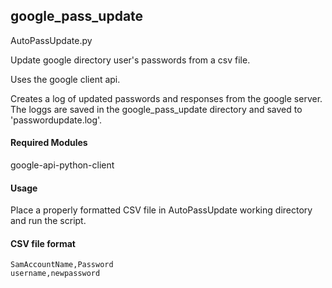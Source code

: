 ## google_pass_update

AutoPassUpdate.py

Update google directory user's passwords from a csv file. 

Uses the google client api.

Creates a log of updated passwords and responses from the google server. The loggs are saved in the google_pass_update directory and saved to  'passwordupdate.log'. 

#### Required Modules
google-api-python-client

#### Usage 

Place a properly formatted CSV file in AutoPassUpdate working directory and run the script.

#### CSV file format

~~~
SamAccountName,Password
username,newpassword
~~~

